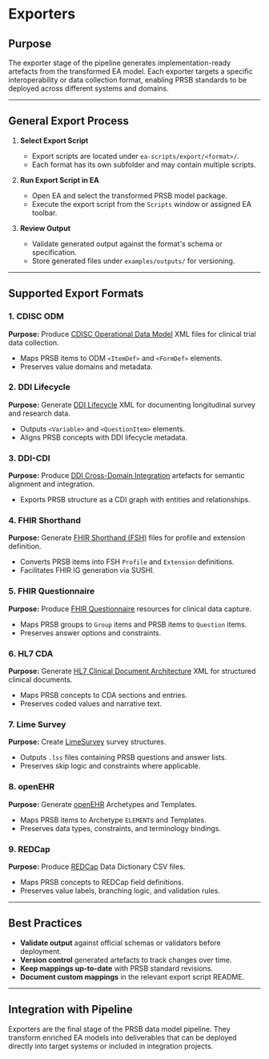 # Exporters

## Purpose

The exporter stage of the pipeline generates implementation-ready artefacts from the transformed EA model. Each exporter targets a specific interoperability or data collection format, enabling PRSB standards to be deployed across different systems and domains.

---

## General Export Process

1. **Select Export Script**

   * Export scripts are located under `ea-scripts/export/<format>/`.
   * Each format has its own subfolder and may contain multiple scripts.

2. **Run Export Script in EA**

   * Open EA and select the transformed PRSB model package.
   * Execute the export script from the `Scripts` window or assigned EA toolbar.

3. **Review Output**

   * Validate generated output against the format's schema or specification.
   * Store generated files under `examples/outputs/` for versioning.

---

## Supported Export Formats

### 1. CDISC ODM

**Purpose:** Produce [CDISC Operational Data Model](https://www.cdisc.org/standards/data-exchange/odm) XML files for clinical trial data collection.

* Maps PRSB items to ODM `<ItemDef>` and `<FormDef>` elements.
* Preserves value domains and metadata.

### 2. DDI Lifecycle

**Purpose:** Generate [DDI Lifecycle](https://ddialliance.org/) XML for documenting longitudinal survey and research data.

* Outputs `<Variable>` and `<QuestionItem>` elements.
* Aligns PRSB concepts with DDI lifecycle metadata.

### 3. DDI-CDI

**Purpose:** Produce [DDI Cross-Domain Integration](https://ddialliance.org/Specification/CDI) artefacts for semantic alignment and integration.

* Exports PRSB structure as a CDI graph with entities and relationships.

### 4. FHIR Shorthand

**Purpose:** Generate [FHIR Shorthand (FSH)](https://build.fhir.org/ig/HL7/fhir-shorthand/) files for profile and extension definition.

* Converts PRSB items into FSH `Profile` and `Extension` definitions.
* Facilitates FHIR IG generation via SUSHI.

### 5. FHIR Questionnaire

**Purpose:** Produce [FHIR Questionnaire](https://www.hl7.org/fhir/questionnaire.html) resources for clinical data capture.

* Maps PRSB groups to `Group` items and PRSB items to `Question` items.
* Preserves answer options and constraints.

### 6. HL7 CDA

**Purpose:** Generate [HL7 Clinical Document Architecture](https://www.hl7.org/implement/standards/product_brief.cfm?product_id=7) XML for structured clinical documents.

* Maps PRSB concepts to CDA sections and entries.
* Preserves coded values and narrative text.

### 7. Lime Survey

**Purpose:** Create [LimeSurvey](https://www.limesurvey.org/) survey structures.

* Outputs `.lss` files containing PRSB questions and answer lists.
* Preserves skip logic and constraints where applicable.

### 8. openEHR

**Purpose:** Generate [openEHR](https://www.openehr.org/) Archetypes and Templates.

* Maps PRSB items to Archetype `ELEMENT`s and Templates.
* Preserves data types, constraints, and terminology bindings.

### 9. REDCap

**Purpose:** Produce [REDCap](https://projectredcap.org/) Data Dictionary CSV files.

* Maps PRSB concepts to REDCap field definitions.
* Preserves value labels, branching logic, and validation rules.

---

## Best Practices

* **Validate output** against official schemas or validators before deployment.
* **Version control** generated artefacts to track changes over time.
* **Keep mappings up-to-date** with PRSB standard revisions.
* **Document custom mappings** in the relevant export script README.

---

## Integration with Pipeline

Exporters are the final stage of the PRSB data model pipeline. They transform enriched EA models into deliverables that can be deployed directly into target systems or included in integration projects.
